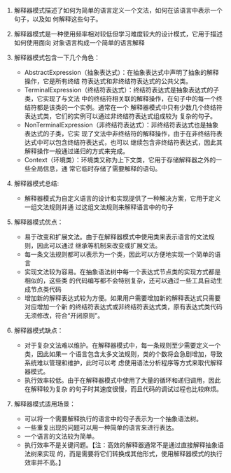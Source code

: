 1. 解释器模式描述了如何为简单的语言定义一个文法，如何在该语言中表示一个句子，以及如 何解释这些句子。

2. 解释器模式是一种使用频率相对较低但学习难度较大的设计模式，它用于描述如何使用面向 对象语言构成一个简单的语言解释

3. 解释器模式包含一下几个角色：
    * AbstractExpression（抽象表达式）：在抽象表达式中声明了抽象的解释操作，它是所有终结 符表达式和非终结符表达式的公共父类。
    * TerminalExpression（终结符表达式）：终结符表达式是抽象表达式的子类，它实现了与文法 中的终结符相关联的解释操作，在句子中的每一个终结符都是该类的一个实例。通常在一个 解释器模式中只有少数几个终结符表达式类，它们的实例可以通过非终结符表达式组成较为 复杂的句子。
    * NonTerminalExpression（非终结符表达式）：非终结符表达式也是抽象表达式的子类，它实 现了文法中非终结符的解释操作，由于在非终结符表达式中可以包含终结符表达式，也可以 继续包含非终结符表达式，因此其解释操作一般通过递归的方式来完成。
    * Context（环境类）：环境类又称为上下文类，它用于存储解释器之外的一些全局信息，通 常它临时存储了需要解释的语句。

4. 解释器模式总结:
    * 解释器模式为自定义语言的设计和实现提供了一种解决方案，它用于定义一组文法规则并通 过这组文法规则来解释语言中的句子

5. 解释器模式优点：
    * 易于改变和扩展文法。由于在解释器模式中使用类来表示语言的文法规则，因此可以通过 继承等机制来改变或扩展文法。
    * 每一条文法规则都可以表示为一个类，因此可以方便地实现一个简单的语言
    * 实现文法较为容易。在抽象语法树中每一个表达式节点类的实现方式都是相似的，这些类 的代码编写都不会特别复杂，还可以通过一些工具自动生成节点类代码
    * 增加新的解释表达式较为方便。如果用户需要增加新的解释表达式只需要对应增加一个新 的终结符表达式或非终结符表达式类，原有表达式类代码无须修改，符合“开闭原则”。

6. 解释器模式缺点：
    * 对于复杂文法难以维护。在解释器模式中，每一条规则至少需要定义一个类，因此如果一 个语言包含太多文法规则，类的个数将会急剧增加，导致系统难以管理和维护，此时可以考 虑使用语法分析程序等方式来取代解释器模式。
    * 执行效率较低。由于在解释器模式中使用了大量的循环和递归调用，因此在解释较为复杂 的句子时其速度很慢，而且代码的调试过程也比较麻烦。

7. 解释器模式适用场景：
    * 可以将一个需要解释执行的语言中的句子表示为一个抽象语法树。
    * 一些重复出现的问题可以用一种简单的语言来进行表达。
    * 一个语言的文法较为简单。
    * 执行效率不是关键问题。【注：高效的解释器通常不是通过直接解释抽象语法树来实现 的，而是需要将它们转换成其他形式，使用解释器模式的执行效率并不高。】

